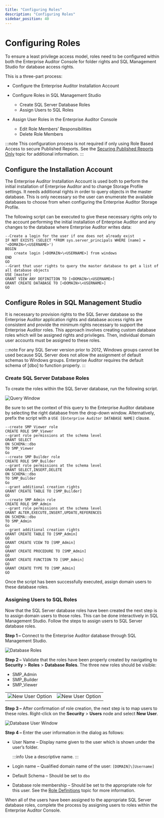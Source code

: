 ```yaml
---
title: "Configuring Roles"
description: "Configuring Roles"
sidebar_position: 40
---
```


# Configuring Roles

To ensure a least privilege access model, roles need to be configured within both the Enterprise
Auditor Console for folder rights and SQL Management Studio for database access rights.

This is a three-part process:

- Configure the Enterprise Auditor Installation Account
- Configure Roles in SQL Management Studio

    - Create SQL Server Database Roles
    - Assign Users to SQL Roles

- Assign User Roles in the Enterprise Auditor Console

    - Edit Role Members’ Responsibilities
    - Delete Role Members

:::note
This configuration process is not required if only using Role Based Access to secure
Published Reports. See the
[Securing Published Reports Only](/docs/accessanalyzer/11.6/admin/settings/access/rolebased/securereports.md)
topic for additional information.
:::


## Configure the Installation Account

The Enterprise Auditor Installation Account is used both to perform the initial installation of
Enterprise Auditor and to change Storage Profile settings. It needs additional rights in order to
query objects in the master database. This is only necessary so the user can enumerate the available
databases to choose from when configuring the Enterprise Auditor Storage Profile.

The following script can be executed to give these necessary rights only to the account performing
the initial installation of Enterprise Auditor and any changes to the database where Enterprise
Auditor writes data:

```
--Create a login for the user if one does not already exist
IF NOT EXISTS (SELECT *FROM sys.server_principals WHERE [name] = '<DOMAIN>\<USERNAME>')
BEGIN
    create login [<DOMAIN>\<USERNAME>] from windows
END
GO
--Grant that user rights to query the master database to get a list of all database objects
USE [master]
GRANT VIEW ANY DEFINITION TO [<DOMAIN>\<USERNAME>]
GRANT CREATE DATABASE TO [<DOMAIN>\<USERNAME>]
GO
```

## Configure Roles in SQL Management Studio

It is necessary to provision rights to the SQL Server database so the Enterprise Auditor application
rights and database access rights are consistent and provide the minimum rights necessary to support
the Enterprise Auditor roles. This approach involves creating custom database roles which will be
assigned rights and privileges. Then, individual domain user accounts must be assigned to these
roles.

:::note
For any SQL Server version prior to 2012, Windows groups cannot be used because SQL Server
does not allow the assignment of default schemas to Windows groups. Enterprise Auditor requires the
default schema of [dbo] to function properly.
:::


### Create SQL Server Database Roles

To create the roles within the SQL Server database, run the following script.

![Query Window](/img/product_docs/accessanalyzer/11.6/admin/settings/access/rolebased/sqlcreateroles.webp)

Be sure to set the context of this query to the Enterprise Auditor database by selecting the right
database from the drop-down window. Alternatively, prefix the script with a
`USE [Enterprise Auditor DATABASE NAME]` clause.

```
--create SMP Viewer role
CREATE ROLE SMP_Viewer 
--grant role permissions at the schema level
GRANT SELECT
ON SCHEMA::dbo
TO SMP_Viewer
Go 
--create SMP Builder role
CREATE ROLE SMP_Builder 
--grant role permissions at the schema level
GRANT SELECT,INSERT,DELETE
ON SCHEMA::dbo
TO SMP_Builder
Go 
--grant additional creation rights
GRANT CREATE TABLE TO [SMP_Builder]
GO 
--create SMP Admin role
CREATE ROLE SMP_Admin 
--grant role permissions at the schema level
GRANT ALTER,EXECUTE,INSERT,UPDATE,REFERENCES
ON SCHEMA::dbo
TO SMP_Admin
Go 
--grant additional creation rights
GRANT CREATE TABLE TO [SMP_Admin]
GO
GRANT CREATE VIEW TO [SMP_Admin]
GO
GRANT CREATE PROCEDURE TO [SMP_Admin]
GO
GRANT CREATE FUNCTION TO [SMP_Admin]
GO
GRANT CREATE TYPE TO [SMP_Admin]
GO

```

Once the script has been successfully executed, assign domain users to these database roles.

### Assigning Users to SQL Roles

Now that the SQL Server database roles have been created the next step is to assign domain users to
those roles. This can be done interactively in SQL Management Studio. Follow the steps to assign
users to SQL Server database roles.

**Step 1 –** Connect to the Enterprise Auditor database through SQL Management Studio.

![Database Roles](/img/product_docs/accessanalyzer/11.6/admin/settings/access/rolebased/sqldatabaseroles.webp)

**Step 2 –** Validate that the roles have been properly created by navigating to **Security** >
**Roles** > **Database Roles**. The three new roles should be visible:

- SMP_Admin
- SMP_Builder
- SMP_Viewer

|                                                                                                                               |                                                                                                                                      |
| ----------------------------------------------------------------------------------------------------------------------------- | ------------------------------------------------------------------------------------------------------------------------------------ |
| ![New User Option](/img/product_docs/accessanalyzer/11.6/admin/settings/access/rolebased/sqlusers.webp) | ![New User Option](/img/product_docs/accessanalyzer/11.6/admin/settings/access/rolebased/sqlusersnewuser.webp) |

**Step 3 –** After confirmation of role creation, the next step is to map users to these roles.
Right-click on the **Security** > **Users** node and select **New User**.

![Database User Window](/img/product_docs/accessanalyzer/11.6/admin/settings/access/rolebased/sqluserwindow.webp)

**Step 4 –** Enter the user information in the dialog as follows:

- User Name – Display name given to the user which is shown under the user’s folder.

    :::info
    Use a descriptive name.
    :::


- Login name – Qualified domain name of the user: `[DOMAIN]\[Username]`
- Default Schema – Should be set to `dbo`
- Database role membership – Should be set to the appropriate role for this user. See the
  [Role Definitions](/docs/accessanalyzer/11.6/admin/settings/access/rolebased/roledefinitions.md)
  topic for more information.

When all of the users have been assigned to the appropriate SQL Server database roles, complete the
process by assigning users to roles within the Enterprise Auditor Console.
